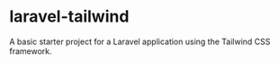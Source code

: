 # laravel-tailwind
A basic starter project for a Laravel application using the Tailwind CSS framework.
